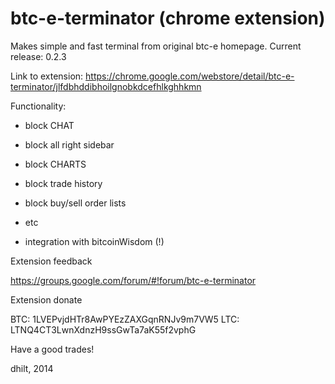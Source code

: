 btc-e-terminator (chrome extension)
================

Makes simple and fast terminal from original btc-e homepage. Current release: 0.2.3

Link to extension: https://chrome.google.com/webstore/detail/btc-e-terminator/jlfdbhddibhoilgnobkdcefhlkghhkmn

Functionality:

 - block CHAT
 - block all right sidebar
 - block CHARTS
 - block trade history
 - block buy/sell order lists
 - etc


 - integration with bitcoinWisdom (!)

Extension feedback

https://groups.google.com/forum/#!forum/btc-e-terminator

Extension donate

BTC: 1LVEPvjdHTr8AwPYEzZAXGqnRNJv9m7VW5
LTC: LTNQ4CT3LwnXdnzH9ssGwTa7aK55f2vphG

Have a good trades!

dhilt, 2014
